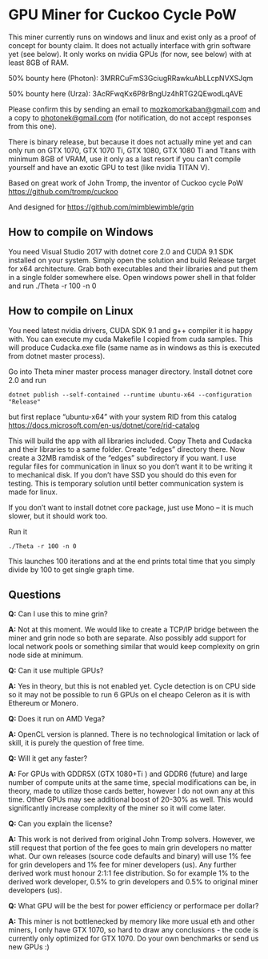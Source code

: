 # GPU Miner for Cuckoo Cycle PoW
This miner currently runs on windows and linux and exist only as a proof of concept for bounty claim. It does not actually interface with grin software yet (see below). It only works on nvidia GPUs (for now, see below) with at least 8GB of RAM. 

50% bounty here (Photon): 3MRRCuFmS3GciugRRawkuAbLLcpNVXSJqm

50% bounty here (Urza): 3AcRFwqKx6P8rBngUz4hRTG2QEwodLqAVE

Please confirm this by sending an email to mozkomorkaban@gmail.com and a copy to photonek@gmail.com (for notification, do not accept responses from this one).

There is binary release, but because it does not actually mine yet and can only run on GTX 1070, GTX 1070 Ti, GTX 1080, GTX 1080 Ti and Titans with minimum 8GB of VRAM, use it only as a last resort if you can’t compile yourself and have an exotic GPU to test (like nvidia TITAN V).

Based on great work of John Tromp, the inventor of Cuckoo cycle PoW  https://github.com/tromp/cuckoo

And designed for https://github.com/mimblewimble/grin

## How to compile on Windows
You need Visual Studio 2017 with dotnet core 2.0 and CUDA 9.1 SDK installed on your system. Simply open the solution and build Release target for x64 architecture. Grab both executables and their libraries and put them in a single folder somewhere else. Open windows power shell in that folder and run ./Theta -r 100 -n 0

## How to compile on Linux
You need latest nvidia drivers, CUDA SDK 9.1 and g++ compiler it is happy with. You can execute my cuda Makefile I copied from cuda samples. This will produce Cudacka.exe file (same name as in windows as this is executed from dotnet master process).

Go into Theta miner master process manager directory. Install dotnet core 2.0 and run

    dotnet publish --self-contained --runtime ubuntu-x64 --configuration "Release"
    
but first replace “ubuntu-x64” with your system RID from this catalog https://docs.microsoft.com/en-us/dotnet/core/rid-catalog

This will build the app with all libraries included. Copy Theta and Cudacka and their libraries to a same folder. Create “edges” directory there.
Now create a 32MB ramdisk of the “edges” subdirectory if you want. I use regular files for communication in linux so you don’t want it to be writing it to mechanical disk. If you don’t have SSD you should do this even for testing. This is temporary solution until better communication system is made for linux.

If you don’t want to install dotnet core package, just use Mono – it is much slower, but it should work too.

Run it

    ./Theta -r 100 -n 0
    
This launches 100 iterations and at the end prints total time that you simply divide by 100 to get single graph time.

## Questions

**Q:** Can I use this to mine grin?

**A:** Not at this moment. We would like to create a TCP/IP bridge between the miner and grin node so both are separate. Also possibly add support for local network pools or something similar that would keep complexity on grin node side at minimum. 

**Q:** Can it use multiple GPUs?

**A:** Yes in theory, but this is not enabled yet. Cycle detection is on CPU side so it may not be possible to run 6 GPUs on el cheapo Celeron as it is with Ethereum or Monero. 

**Q:** Does it run on AMD Vega?

**A:** OpenCL version is planned. There is no technological limitation or lack of skill, it is purely the question of free time.

**Q:** Will it get any faster?

**A:** For GPUs with GDDR5X (GTX 1080+Ti ) and GDDR6 (future) and large number of compute units at the same time, special modifications can be, in theory, made to utilize those cards better, however I do not own any at this time. Other GPUs may see additional boost of 20-30% as well. This would significantly increase complexity of the miner so it will come later.

**Q:** Can you explain the license?

**A:** This work is not derived from original John Tromp solvers. However, we still request that portion of the fee goes to main grin developers no matter what. Our own releases (source code defaults and binary) will use 1% fee for grin developers and 1% fee for miner developers (us). Any further derived work must honour 2:1:1 fee distribution. So for example 1% to the derived work developer, 0.5% to grin developers and 0.5% to original miner developers (us).

**Q:** What GPU will be the best for power efficiency or performace per dollar?

**A:** This miner is not bottlenecked by memory like more usual eth and other miners, I only have GTX 1070, so hard to draw any conclusions - the code is currently only optimized for GTX 1070. Do your own benchmarks or send us new GPUs :)


